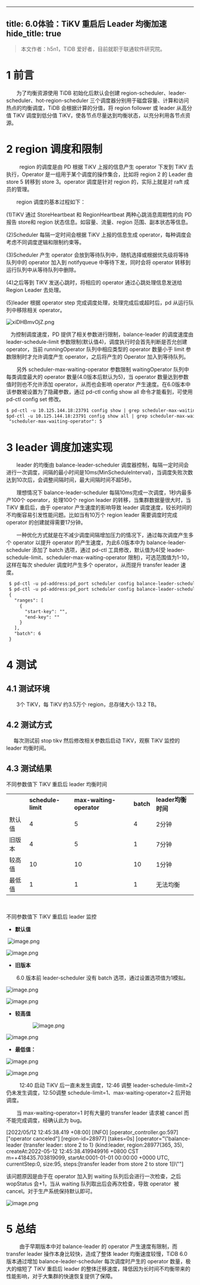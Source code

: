  ---
 title: 6.0体验：TiKV 重启后 Leader 均衡加速
 hide_title: true
 ---
> 本文作者：h5n1，TiDB 爱好者，目前就职于联通软件研究院。
# 1 前言

       为了均衡资源使用 TiDB 初始化后默认会创建 region-scheduler、leader-scheduler、hot-region-scheduler 三个调度器分别用于磁盘容量、计算和访问热点的均衡调度，TiDB 会根据计算的分值，将 region follower 或 leader 从高分值 TiKV 调度到低分值 TiKV，使各节点尽量达到均衡状态，以充分利用各节点资源。

# 2 region 调度和限制

         region 的调度是由 PD 根据 TiKV 上报的信息产生 operator 下发到 TiKV 去执行，Operator 是一组用于某个调度的操作集合，比如将 region 2 的 Leader 由 store 5 转移到 store 3。operator 调度是针对 region 的，实际上就是对 raft 成员的管理。

       region 调度的基本过程如下：

(1)TiKV 通过 StoreHeartbeat 和 RegionHeartbeat 两种心跳消息周期性的向 PD 报告 store和 region 状态信息。如容量、流量、region 范围、副本状态等信息。

(2)Scheduler 每隔一定时间会根据 TiKV 上报的信息生成 operator，每种调度会考虑不同调度逻辑和限制约束等。

(3)Scheduler 产生 operator 会放到等待队列中，随机选择或根据优先级将等待队列中的 operator 加入到 notifyqueue 中等待下发，同时会将 operator 转移到运行队列中从等待队列中删除。

(4)之后等到 TiKV 发送心跳时，将相应的 operator 通过心跳处理信息发送给 Region Leader 去处理。

(5)leader 根据 operator step 完成调度处理，处理完成后或超时后，pd 从运行队列中移除相关 operator。

![xiDHBmvOjZ.png](https://tidb-blog.oss-cn-beijing.aliyuncs.com/media/xiDHBmvOjZ-1652434271835.png)

       为控制调度速度，PD 提供了相关参数进行限制，balance-leader 的调度速度由 leader-schedule-limit 参数限制(默认值4)，调度执行时会首先判断是否允创建 operator，当前 runningOperator 队列中相应类型的 operator 数量小于 limit 参数限制时才允许调度产生 operator，之后将产生的 Operator 加入到等待队列。

       另外 scheduler-max-waiting-operator 参数限制 waitingOperator 队列中每类调度最大的 operator 数量(4.0版本后默认为5)，当 operator 数量达到参数值时则也不允许添加 operator，从而也会影响 operator 产生速度。在6.0版本中该参数被设置为了隐藏参数，通过 pd-ctl config show all 命令才能看到，可使用 pd-ctl config set 修改。

```markdown
$ pd-ctl -u 10.125.144.18:23791 config show | grep scheduler-max-waiting-operator
$pd-ctl -u 10.125.144.18:23791 config show all | grep scheduler-max-waiting-operator
 "scheduler-max-waiting-operator": 5
```

# 3 leader 调度加速实现

       leader 的均衡由 balance-leader-scheduler 调度器控制，每隔一定时间会进行一次调度，间隔的最小时间是10ms(MinScheduleInterval)，当调度失败次数达到10次后，会调整间隔时间，最大间隔时间不超5秒。

       理想情况下 balance-leader-scheduler 每隔10ms完成一次调度，1秒内最多产100个 operator，处理100个 region leader 的转移，当集群数据量很大时，当 TiKV 重启后，由于 operator 产生速度的影响导致 leader 调度速度，较长时间的不均衡容易引发性能问题。比如当有10万个 region leader 需要调度时完成 operator 的创建就得需要17分钟。

       一种优化方式就是在不减少调度间隔增加压力的情况下，通过每次调度产生多个 operator 以提升 operator 的产生速度，为此6.0版本中为 balance-leader-scheduler 添加了 batch 选项，通过 pd-ctl 工具修改，默认值为4(受 leader-schedule-limit、scheduler-max-waiting-operator 限制)，可选范围值为1-10，这样在每次 sheduler 调度时产生多个 operator，从而提升 transfer leader 速度。

```markdown
 $ pd-ctl -u pd-address:pd_port scheduler config balance-leader-scheduler set batch 6
 $ pd-ctl -u pd-address:pd_port scheduler config balance-leader-scheduler
 {
   "ranges": [
     {
       "start-key": "",
       "end-key": ""
     }
   ],
   "batch": 6
 } 
```

# 4 测试

## 4.1 测试环境

       3个 TiKV，每 TiKV 约3.5万个 region，总存储大小 13.2 TB。

## 4.2 测试方式

     每次测试前 stop tikv 然后修改相关参数后启动 TiKV，观察 TiKV 监控的 leader 均衡时间。

## 4.3 测试结果

不同参数值下 TiKV 重启后 leader 均衡时间

|     |                    |                          |           |                |
| --- | ------------------ | ------------------------ | --------- | -------------- |
|     | **schedule-limit** | **max-waiting-operator** | **batch** | **leader均衡时间** |
| 默认值 | 4                  | 5                        | 4         | 2分钟            |
| 旧版本 | 4                  | 5                        | 1         | 7分钟            |
| 较高值 | 10                 | 10                       | 10        | 1分钟            |
| 最低值 | 1                  | 1                        | 1         | 无法均衡           |

 

不同参数值下 TiKV 重启后 leader 监控

- **默认值**

&#x20;                                        ![image.png](https://tidb-blog.oss-cn-beijing.aliyuncs.com/media/image-1652431043722.png)   &#x20;

![image.png](https://tidb-blog.oss-cn-beijing.aliyuncs.com/media/image-1652431053692.png)

- &#x20;**旧版本**

       6.0 版本前 leader-scheduler 没有 batch 选项，通过设置选项值为1模拟。                                                                                                     &#x20;

&#x20;                            ![image.png](https://tidb-blog.oss-cn-beijing.aliyuncs.com/media/image-1652431107149.png)

![image.png](https://tidb-blog.oss-cn-beijing.aliyuncs.com/media/image-1652431116948.png)

- **较高值**

                     ![image.png](https://tidb-blog.oss-cn-beijing.aliyuncs.com/media/image-1652431127744.png)

![image.png](https://tidb-blog.oss-cn-beijing.aliyuncs.com/media/image-1652431158583.png)

- **最低值：**

&#x20;                           ![image.png](https://tidb-blog.oss-cn-beijing.aliyuncs.com/media/image-1652431173046.png)     &#x20;

![image.png](https://tidb-blog.oss-cn-beijing.aliyuncs.com/media/image-1652431189587.png)

         12:40 启动 TiKV 后一直未发生调度，12:46 调整 leader-schedule-limit=2 仍未发生调度，12:50调整 schedule-limit=1、max-waiting-operator=2 后开始调度。

       当 max-waiting-operator=1 时有大量的 transfer leader 请求被 cancel 而不能完成调度，经确认此为 bug。

&#x20;    \[2022/05/12 12:45:38.419 +08:00] \[INFO] \[operator\_controller.go:597] \["operator canceled"] \[region-id=28977] \[takes=0s] \[operator="\\"balance-leader {transfer leader: store 2 to 1} (kind:leader, region:28977(365, 35), createAt:2022-05-12 12:45:38.419949916 +0800 CST m=+418435.703819099, startAt:0001-01-01 00:00:00 +0000 UTC, currentStep:0, size:95, steps:\[transfer leader from store 2 to store 1])\\""] &#x20;

&#x20;       该问题原因是由于在 operator 加入到 waiting 队列后会进行一次检查，之后 wopStatus 会+1，当从 waiting 队列取出后会再次检查，导致 operator  被 cancel。对于生产系统保持默认即可。

![image.png](https://tidb-blog.oss-cn-beijing.aliyuncs.com/media/image-1655715874584.png)

# 5 总结

         由于早期版本中对 balance-leader 的 operator 产生速度有限制，而 transfer leader 操作本身比较快，造成了整体 leader 均衡速度较慢，TiDB 6.0 版本通过增加 balance-leader-scheduler 每次调度时产生的 operator 数量，极大的缩短了 TiKV 重启后 leader 的整体迁移速度，降低因为长时间不均衡带来的性能影响，对于大集群的快速恢复提供了保障。 

